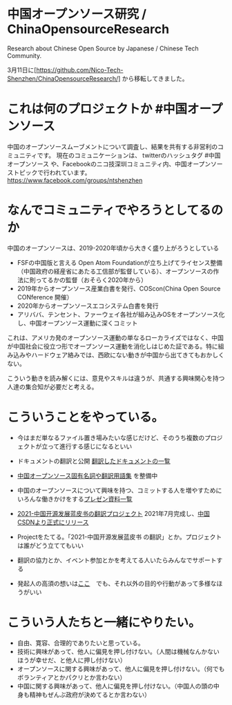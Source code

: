 # 中国オープンソース研究 / ChinaOpensourceResearch
Research about Chinese Open Source by Japanese / Chinese Tech Community.

3月11日に[https://github.com/Nico-Tech-Shenzhen/ChinaOpensourceResearch/] から移転してきました。

# これは何のプロジェクトか #中国オープンソース
中国のオープンソースムーブメントについて調査し、結果を共有する非営利のコミュニティです。
現在のコミュニケーションは、 twitterのハッシュタグ #中国オープンソース や、Facebookのニコ技深圳コミュニティ内、中国オープンソーストピックで行われています。
https://www.facebook.com/groups/ntshenzhen

# なんでコミュニティでやろうとしてるのか
中国のオープンソースは、2019-2020年頃から大きく盛り上がろうとしている
- FSFの中国版と言える Open Atom Foundationが立ち上げてライセンス整備（中国政府の経産省にあたる工信部が監督している）、オープンソースの作法に則ってるかの監督（おそらく2020年から）
- 2019年からオープンソース産業白書を発行、COScon(China Open Source CONference 開催）
- 2020年からオープンソースエコシステム白書を発行
- アリババ、テンセント、ファーウェイ各社が組み込みOSをオープンソース化し、中国オープンソース運動に深くコミット

これは、アメリカ発のオープンソース運動の単なるローカライズではなく、中国が中国社会に役立つ形でオープンソース運動を消化しはじめた証である。特に組み込みやハードウェア絡みでは、西欧にない動きが中国から出てきてもおかしくない。

こういう動きを読み解くには、意見やスキルは違うが、共通する興味関心を持つ人達の集合知が必要だと考える。

# こういうことをやっている。
- 今はまだ単なるファイル置き場みたいな感じだけど、そのうち複数のプロジェクトが立って進行する感じになるといい
- ドキュメントの翻訳と公開 [翻訳したドキュメントの一覧](https://github.com/kaiyuanshe/CNOSSTranslationJP/translation)
- [中国オープンソース固有名詞や翻訳用語集](https://docs.google.com/spreadsheets/d/11hnm1ORdUP6BtvaUJo2Ow70VQQ8dU6v1vRaPdzyM_oY/edit#gid=0) を整備中
- 中国のオープンソースについて興味を持つ、コミットする人を増やすためにいろんな働きかけをする[プレゼン資料一覧](https://github.com/kaiyuanshe/CNOSSTranslationJP/translation)
- [2021-中国开源发展蓝皮书の翻訳プロジェクト](https://github.com/kaiyuanshe/CNOSSTranslationJP/translation) 2021年7月完成し、[中国CSDNより正式にリリース](https://mp.weixin.qq.com/s/U0LFMNqfGnIY3tMmjWhWVQ)

- Projectをたてる。「2021-中国开源发展蓝皮书 の翻訳」とか。プロジェクトは誰がどう立ててもいい
- 翻訳の協力とか、イベント参加とかを考えてる人いたらみんなでサポートする

- 発起人の高須の想いは[ここ](https://github.com/kaiyuanshe/CNOSSTranslationJP/translation/2021_WhyChinaOSSJP/Readme.md)　でも、それ以外の目的や行動があって多様なほうがいい


# こういう人たちと一緒にやりたい。
- 自由、寛容、合理的でありたいと思っている。
- 技術に興味があって、他人に偏見を押し付けない。（人間は機械なんかないほうが幸せだ、と他人に押し付けない）
- オープンソースに関する興味があって、他人に偏見を押し付けない。（何でもボランティアとかパクリとか言わない）
- 中国に関する興味があって、他人に偏見を押し付けない。（中国人の頭の中身も精神もぜんぶ政府が決めてるとか言わない）
